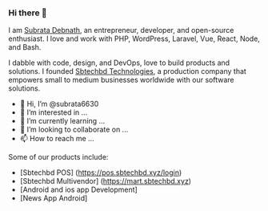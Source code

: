 ### Hi there 👋

I am [Subrata Debnath](https://subrata6630.github.io), an entrepreneur, developer, and open-source enthusiast. I love and work with PHP, WordPress, Laravel, Vue, React, Node, and Bash.

I dabble with code, design, and DevOps, love to build products and solutions. I founded [Sbtechbd Technologies](https://sbtechbd.xyz/), a production company that empowers small to medium businesses worldwide with our software solutions.

- 👋 Hi, I’m @subrata6630
- 👀 I’m interested in ...
- 🌱 I’m currently learning ...
- 💞️ I’m looking to collaborate on ...
- 📫 How to reach me ...

<!---
subrata6630/subrata6630 is a ✨ special ✨ repository because its `README.md` (this file) appears on your GitHub profile.
You can click the Preview link to take a look at your changes.
--->

Some of our products include:
- [Sbtechbd POS] (https://pos.sbtechbd.xyz/login)
- [Sbtechbd Multivendor] (https://mart.sbtechbd.xyz)
- [Android and ios app Development]
- [News App Android] 

